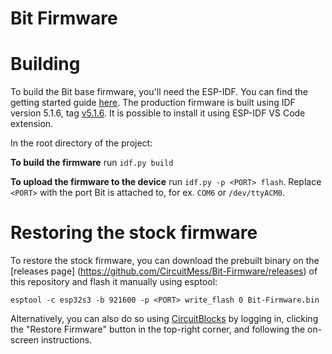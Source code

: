 # Bit Firmware

# Building
To build the Bit base firmware, you'll need the ESP-IDF. You can find the getting started
guide [here](https://docs.espressif.com/projects/esp-idf/en/latest/esp32/get-started/). The
production firmware is built using IDF version 5.1.6, tag [v5.1.6](https://github.com/espressif/esp-idf/tree/v5.1.6). It is possible to install it using ESP-IDF VS Code extension.

In the root directory of the project:

**To build the firmware** run ```idf.py build```

**To upload the firmware to the device** run ```idf.py -p <PORT> flash```. Replace `<PORT>` with
the port Bit is attached to, for ex. ```COM6``` or ```/dev/ttyACM0```.

# Restoring the stock firmware
To restore the stock firmware, you can download the prebuilt binary on the [releases page]
(https://github.com/CircuitMess/Bit-Firmware/releases) of this repository
and flash it manually using esptool:
```shell
esptool -c esp32s3 -b 921600 -p <PORT> write_flash 0 Bit-Firmware.bin
```

Alternatively, you can also do so using [CircuitBlocks](https://code.circuitmess.com/) by
logging in, clicking the "Restore Firmware" button in the top-right corner, and following the
on-screen instructions.